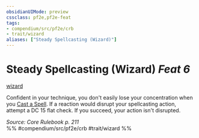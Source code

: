 ```yaml
---
obsidianUIMode: preview
cssclass: pf2e,pf2e-feat
tags:
- compendium/src/pf2e/crb
- trait/wizard
aliases: ["Steady Spellcasting (Wizard)"]
---
```

# Steady Spellcasting (Wizard)  *Feat 6*  
[wizard](../../Rules/traits/wizard.md)  


Confident in your technique, you don't easily lose your concentration when you [Cast a Spell](../../Rules/actions/cast-a-spell.md). If a reaction would disrupt your spellcasting action, attempt a DC 15 flat check. If you succeed, your action isn't disrupted.

*Source: Core Rulebook p. 211*  
%% #compendium/src/pf2e/crb #trait/wizard %%